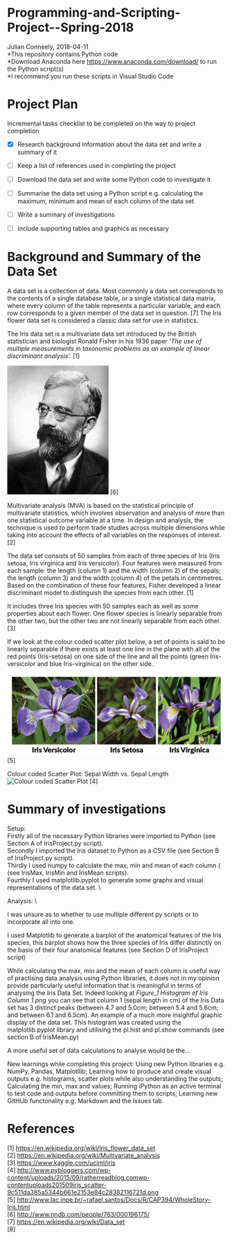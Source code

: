 # Programming-and-Scripting-Project--Spring-2018
Julian Conneely, 2018-04-11\
*This repository contains Python code\
*Download Anaconda here https://www.anaconda.com/download/ to run the Python script(s)\
*I recommend you run these scripts in Visual Studio Code


# Project Plan
Incremental tasks checklist to be completed on the way to project completion
- [x] Research background information about the data set and write a summary of it
- [ ] Keep a list of references used in completing the project
- [ ] Download the data set and write some Python code to investigate it
- [ ] Summarise the data set using a Python script e.g. calculating the maximum, minimum and
mean of each column of the data set
- [ ] Write a summary of investigations
- [ ] Include supporting tables and graphics as necessary


# Background and Summary of the Data Set

A data set is a collection of data. Most commonly a data set corresponds to the contents of a single database table, or a single statistical data matrix, where every column of the table represents a particular variable, and each row corresponds to a given member of the data set in question. [7] The Iris flower data set is considered a classic data set for use in statistics.

The Iris data set is a multivariate data set introduced by the British statistician and biologist Ronald Fisher in his 1936 paper *'The use of multiple measurements in taxonomic problems as an example of linear discriminant analysis'.* [1]

![Ronald Fisher](ronald-fisher.png)
[6]

Multivariate analysis (MVA) is based on the statistical principle of multivariate statistics, which involves observation and analysis of more than one statistical outcome variable at a time. In design and analysis, the technique is used to perform trade studies across multiple dimensions while taking into account the effects of all variables on the responses of interest. [2]

The data set consists of 50 samples from each of three species of Iris (Iris setosa, Iris virginica and Iris versicolor). Four features were measured from each sample: the length (column 1) and the width (column 2) of the sepals; the length (column 3) and the width (column 4) of the petals in centimetres. Based on the combination of these four features, Fisher developed a linear discriminant model to distinguish the species from each other. [1]

It includes three Iris species with 50 samples each as well as some properties about each flower. One flower species is linearly separable from the other two, but the other two are not linearly separable from each other. [3]

If we look at the colour coded scatter plot below, a set of points is said to be linearly separable if there exists at least one line in the plane with all of the red points (Iris-setosa) on one side of the line and all the points (green Iris-versicolor and blue Iris-virginica) on the other side.


![iris](iris-machinelearning.png)
[5]


Colour coded Scatter Plot: Sepal Width vs. Sepal Length
![Colour coded Scatter Plot](http://www.pybloggers.com/wp-content/uploads/2015/09/ratherreadblog.comwp-contentuploads201509iris_scatter-9c511da385a5344b661e2153e84c28382116721d.png)
[4]

# Summary of investigations

Setup: \
Firstly all of the necessary Python libraries were imported to Python (see Section A of IrisProject.py script). \
Secondly I imported the Iris dataset to Python as a CSV file (see Section B of IrisProject.py script). \
Thirdly I used numpy to calculate the max, min and mean of each column ( (see IrisMax, IrisMin and IrisMean scripts). \
Fourthly I used matplotlib.pyplot to generate some graphs and visual representations of the data set. \

Analysis: \

I was unsure as to whether to use multiple different py scripts or to incorporate all into one.

I used Matplotlib to generate a barplot of the anatomical features of the Iris species, this barplot shows how the three species of Iris differ distinctly on the basis of their four anatomical features (see Section D of IrisProject script)

While calculating the max, min and the mean of each column is useful way of practising data analysis using Python libraries, it does not in my opinion provide particularly useful information that is meaningful in terms of analysing the Iris Data Set. Indeed looking at *Figure_1 Histogram of Iris Column 1.png* you can see that column 1 (sepal length in cm) of the Iris Data set has 3 distinct peaks (between 4.7 and 5.0cm; between 5.4 and 5.6cm; and between 6.1 and 6.5cm). An example of a much more insightful graphic display of the data set. This histogram was created using the matplotlib.pyplot library and utilising the pl.hist and pl.show commands (see section B of IrisMean.py)

A more useful set of data calculations to analyse would be the...

New learnings while completing this project: Using new Python libraries e.g. NumPy, Pandas, Matplotllib; Learning how to produce and create visual outputs e.g. histograms, scatter plots while also understanding the outputs; Calculating the min, max and values; Running iPython as an active terminal to test code and outputs before committing them to scripts; Learning new GitHUb functonality e.g. Markdown and the Issues tab.


# References
[1] https://en.wikipedia.org/wiki/Iris_flower_data_set \
[2] https://en.wikipedia.org/wiki/Multivariate_analysis \
[3] https://www.kaggle.com/uciml/iris \
[4] http://www.pybloggers.com/wp-content/uploads/2015/09/ratherreadblog.comwp-contentuploads201509iris_scatter-9c511da385a5344b661e2153e84c28382116721d.png \
[5] http://www.lac.inpe.br/~rafael.santos/Docs/R/CAP394/WholeStory-Iris.html \
[6] http://www.nndb.com/people/763/000196175/ \
[7] https://en.wikipedia.org/wiki/Data_set \
[8] 
